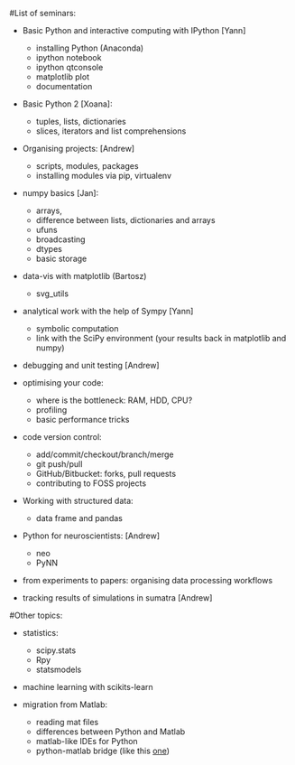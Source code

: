 #List of seminars:

* Basic Python and interactive computing with IPython [Yann]
    - installing Python (Anaconda) 
    - ipython notebook
    - ipython qtconsole
    - matplotlib plot
    - documentation

* Basic Python 2 [Xoana]:
    - tuples, lists, dictionaries
    - slices, iterators and list comprehensions

* Organising projects: [Andrew]
    - scripts, modules, packages
    - installing modules via pip, virtualenv

* numpy basics [Jan]:
    - arrays,
    - difference between lists, dictionaries and arrays
    - ufuns
    - broadcasting
    - dtypes
    - basic storage

* data-vis with matplotlib (Bartosz)
    - svg_utils

* analytical work with the help of Sympy  [Yann]
    - symbolic computation
    - link with the SciPy environment
     (your results back in matplotlib and numpy)

* debugging and unit testing [Andrew]

* optimising your code:
    - where is the bottleneck: RAM, HDD, CPU?
    - profiling
    - basic performance tricks

* code version control:
    - add/commit/checkout/branch/merge
    - git push/pull
    - GitHub/Bitbucket: forks, pull requests
    - contributing to FOSS projects

* Working with structured data:
    - data frame and pandas

* Python for neuroscientists: [Andrew]
    - neo
    - PyNN

* from experiments to papers: organising data processing workflows

* tracking results of simulations in sumatra [Andrew]

#Other topics:

* statistics:
    - scipy.stats
    - Rpy
    - statsmodels

* machine learning with scikits-learn

* migration from Matlab:
    - reading mat files
    - differences between Python and Matlab
    - matlab-like IDEs for Python
    - python-matlab bridge (like this [one](https://github.com/arokem/python-matlab-bridge))
